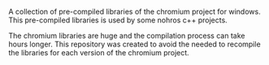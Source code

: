 A collection of pre-compiled libraries of the chromium project for windows. This pre-compiled libraries is used by some nohros c++ projects.

The chromium libraries are huge and the compilation process  can take hours longer. This repository was created to avoid  the needed to recompile the libraries for each version of the chromium project.